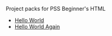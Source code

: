 Project packs for PSS Beginner's HTML

 * [Hello World](/hello_world.md)
 * [Hello World Again](hello_world_again/hello_world_again.md)